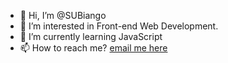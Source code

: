 - 👋 Hi, I’m @SUBiango
- 👀 I’m interested in Front-end Web Development.
- 🌱 I’m currently learning JavaScript
- 📫 How to reach me? [email me here](mailto:hello@umarubiango.com)

<!---
SUBiango/SUBiango is a ✨ special ✨ repository because its `README.md` (this file) appears on your GitHub profile.
You can click the Preview link to take a look at your changes.
--->
